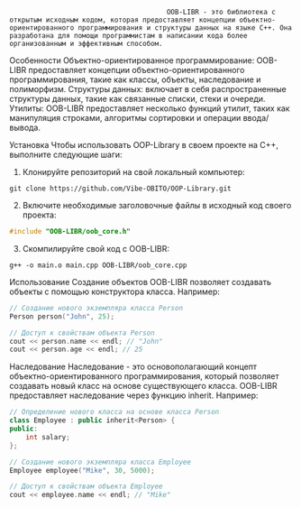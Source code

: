                                            OOB-LIBR - это библиотека с открытым исходным кодом, которая предоставляет концепции объектно-ориентированного программирования и структуры данных на языке C++. Она разработана для помощи программистам в написании кода более организованным и эффективным способом.

Особенности
Объектно-ориентированное программирование: OOB-LIBR предоставляет концепции объектно-ориентированного программирования, такие как классы, объекты, наследование и полиморфизм.
Структуры данных: включает в себя распространенные структуры данных, такие как связанные списки, стеки и очереди.
Утилиты: OOB-LIBR предоставляет несколько функций утилит, таких как манипуляция строками, алгоритмы сортировки и операции ввода/вывода.

Установка
Чтобы использовать OOP-Library в своем проекте на C++, выполните следующие шаги:

1. Клонируйте репозиторий на свой локальный компьютер:
```
git clone https://github.com/Vibe-OBITO/OOP-Library.git
```

2. Включите необходимые заголовочные файлы в исходный код своего проекта:
```c++
#include "OOB-LIBR/oob_core.h"
```

3. Скомпилируйте свой код с OOB-LIBR:
```
g++ -o main.o main.cpp OOB-LIBR/oob_core.cpp
```

Использование
Создание объектов
OOB-LIBR позволяет создавать объекты с помощью конструктора класса. Например:
```c++
// Создание нового экземпляра класса Person
Person person("John", 25);

// Доступ к свойствам объекта Person
cout << person.name << endl; // "John"
cout << person.age << endl; // 25
```

Наследование
Наследование - это основополагающий концепт объектно-ориентированного программирования, который позволяет создавать новый класс на основе существующего класса. OOB-LIBR предоставляет наследование через функцию inherit. Например:
```c++
// Определение нового класса на основе класса Person
class Employee : public inherit<Person> {
public:
    int salary;
};

// Создание нового экземпляра класса Employee
Employee employee("Mike", 30, 5000);

// Доступ к свойствам объекта Employee
cout << employee.name << endl; // "Mike"
```
